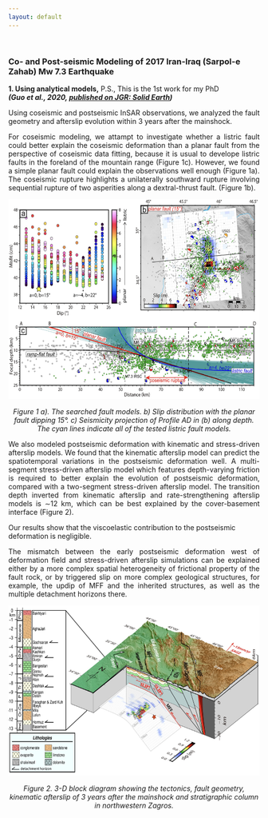 ```yaml
---
layout: default
---
```



<br>

<!-- this is inline css gramma,it is not recommanded... Search for W3School -->
<!-- <p style="color:red;">Coming soon ...</p> -->

### Co- and Post-seismic Modeling of 2017 Iran-Iraq (Sarpol-e Zahab) Mw 7.3 Earthquake  

<p style='text-align: justify'>
<b>1. Using analytical models,</b> P.S., This is the 1st work for my PhD
<br>
<i><b>(Guo et al., 2020, <a href="https://agupubs.onlinelibrary.wiley.com/doi/10.1029/2022JB025148">published on JGR: Solid Earth</a>)</b></i>
</p>

<p style='text-align: justify'>
Using coseismic and postseismic InSAR observations, we analyzed the fault geometry and afterslip evolution within 3 years after the mainshock.  
</p>

<p style='text-align: justify'>
For coseismic modeling, we attampt to investigate whether a listric fault could better explain the coseismic deformation than a planar fault from the perspective of coseismic data fitting, because it is usual to develope listric faults in the foreland of the mountain range (Figure 1c). However, we found a simple planar fault could explain the observations well enough (Figure 1a). The coseismic rupture highlights a unilaterally southward rupture involving sequential rupture of two asperities along a dextral-thrust fault. (Figure 1b).  
   <!-- ![Figur 1](./research/1.png) -->
<div align="center">
   <img src="./research/1.png"
     alt="Coseismic Model"
     width="580"
     height="400"
     title="A T-Rex on display in the Manchester University Museum">

<i>Figure 1 a). The searched fault models.  b) Slip distribution with the planar fault dipping 15°. c) Seismicity projection of Profile AD in (b) along depth. The cyan lines indicate all of the tested listric fault models.</i>

</div>
</p>

<p style='text-align: justify'>
 We also modeled postseismic deformation with kinematic and stress-driven afterslip models. We found that the kinematic afterslip model can predict the spatiotemporal variations in the postseismic deformation well. A multi-segment stress-driven afterslip model which features depth-varying friction is required to better explain the evolution of postseismic deformation, compared with a two-segment stress-driven afterslip model. The transition depth inverted from kinematic afterslip and rate-strengthening afterslip models is ∼12 km, which can be best explained by the cover-basement interface (Figure 2).   

 Our results show that the viscoelastic contribution to the postseismic deformation is negligible.  
</p>

<p style='text-align: justify'>
 The mismatch between the early postseismic deformation west of deformation field and stress-driven afterslip simulations can be explained either by a more complex spatial heterogeneity of frictional property of the fault rock, or by triggered slip on more complex geological structures, for example, the updip of MFF and the inherited structures, as well as the multiple detachment horizons there.

<!-- #### Coming soon ... -->

<div align="center">
   <img src="./research/2.png"
     alt="Coseismic Model"
     width="600"
     height="341"
     title="A T-Rex on display in the Manchester University Museum">

<i>Figure 2. 3-D block diagram showing the tectonics, fault geometry, kinematic afterslip of 3 years after the mainshock and stratigraphic column in northwestern Zagros.</i>

</div>

</p>

<br>
